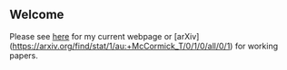 ## Welcome

Please see [here](http://www.stat.uw.edu/~tylermc) for my current webpage or [arXiv] (https://arxiv.org/find/stat/1/au:+McCormick_T/0/1/0/all/0/1) for working papers.
